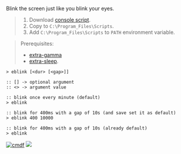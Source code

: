Blink the screen just like you blink your eyes.
> 1. Download [console script](https://github.com/cmdf/extra-blink/releases/download/1.0.0/eblink.cmd).
> 2. Copy to `C:\Program_Files\Scripts`.
> 3. Add `C:\Program_Files\Scripts` to `PATH` environment variable.

> Prerequisites:
> - [extra-gamma](https://github.com/winp/extra-gamma)
> - [extra-sleep](https://github.com/winp/extra-sleep).


```batch
> eblink [<dur> [<gap>]]

:: [] -> optional argument
:: <> -> argument value
```

```batch
:: blink once every minute (default)
> eblink

:: blink for 400ms with a gap of 10s (and save set it as default)
> eblink 400 10000

:: blink for 400ms with a gap of 10s (already default)
> eblink
```


[![cmdf](https://i.imgur.com/x76l8oG.jpg)](https://cmdf.github.io)
![](https://ga-beacon.deno.dev/G-RC63DPBH3P:SH3Eq-NoQ9mwgYeHWxu7cw/github.com/nodef/extra-blink.cmd)
